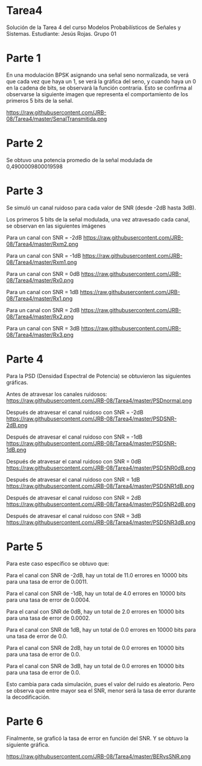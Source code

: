 # Tarea4
Solución de la Tarea 4 del curso Modelos Probabilísticos de Señales y Sistemas. Estudiante: Jesús Rojas. Grupo 01

# Parte 1

En una modulación BPSK asignando una señal seno normalizada, se verá que cada vez que haya un 1, se verá la gráfica del seno, y cuando haya un 0 en la cadena de bits, se observará la función contraria. Esto se confirma al observarse la siguiente imagen que representa el comportamiento de los primeros 5 bits de la señal.

https://raw.githubusercontent.com/JRB-08/Tarea4/master/SenalTransmitida.png

# Parte 2

Se obtuvo una potencia promedio de la señal modulada de 0,4900009800019598

# Parte 3

Se simuló un canal ruidoso para cada valor de SNR (desde -2dB hasta 3dB).

Los primeros 5 bits de la señal modulada, una vez atravesado cada canal, se observan en las siguientes imágenes

Para un canal con SNR = -2dB
https://raw.githubusercontent.com/JRB-08/Tarea4/master/Rxm2.png

Para un canal con SNR = -1dB
https://raw.githubusercontent.com/JRB-08/Tarea4/master/Rxm1.png

Para un canal con SNR = 0dB
https://raw.githubusercontent.com/JRB-08/Tarea4/master/Rx0.png

Para un canal con SNR = 1dB
https://raw.githubusercontent.com/JRB-08/Tarea4/master/Rx1.png

Para un canal con SNR = 2dB
https://raw.githubusercontent.com/JRB-08/Tarea4/master/Rx2.png

Para un canal con SNR = 3dB
https://raw.githubusercontent.com/JRB-08/Tarea4/master/Rx3.png


# Parte 4

Para la PSD (Densidad Espectral de Potencia) se obtuvieron las siguientes gráficas.

Antes de atravesar los canales ruidosos:
https://raw.githubusercontent.com/JRB-08/Tarea4/master/PSDnormal.png

Después de atravesar el canal ruidoso con SNR = -2dB
https://raw.githubusercontent.com/JRB-08/Tarea4/master/PSDSNR-2dB.png

Después de atravesar el canal ruidoso con SNR = -1dB
https://raw.githubusercontent.com/JRB-08/Tarea4/master/PSDSNR-1dB.png

Después de atravesar el canal ruidoso con SNR = 0dB
https://raw.githubusercontent.com/JRB-08/Tarea4/master/PSDSNR0dB.png

Después de atravesar el canal ruidoso con SNR = 1dB
https://raw.githubusercontent.com/JRB-08/Tarea4/master/PSDSNR1dB.png

Después de atravesar el canal ruidoso con SNR = 2dB
https://raw.githubusercontent.com/JRB-08/Tarea4/master/PSDSNR2dB.png

Después de atravesar el canal ruidoso con SNR = 3dB
https://raw.githubusercontent.com/JRB-08/Tarea4/master/PSDSNR3dB.png

# Parte 5

Para este caso específico se obtuvo que:

Para el canal con SNR de -2dB, hay un total de 11.0 errores en 10000 bits para una tasa de error de 0.0011.

Para el canal con SNR de -1dB, hay un total de 4.0 errores en 10000 bits para una tasa de error de 0.0004.

Para el canal con SNR de 0dB, hay un total de 2.0 errores en 10000 bits para una tasa de error de 0.0002.

Para el canal con SNR de 1dB, hay un total de 0.0 errores en 10000 bits para una tasa de error de 0.0.

Para el canal con SNR de 2dB, hay un total de 0.0 errores en 10000 bits para una tasa de error de 0.0.

Para el canal con SNR de 3dB, hay un total de 0.0 errores en 10000 bits para una tasa de error de 0.0.

Esto cambia para cada simulación, pues el valor del ruido es aleatorio. Pero se observa que entre mayor sea el SNR, menor será la tasa de error durante la decodificación.

# Parte 6

Finalmente, se graficó la tasa de error en función del SNR. Y se obtuvo la siguiente gráfica.

https://raw.githubusercontent.com/JRB-08/Tarea4/master/BERvsSNR.png
